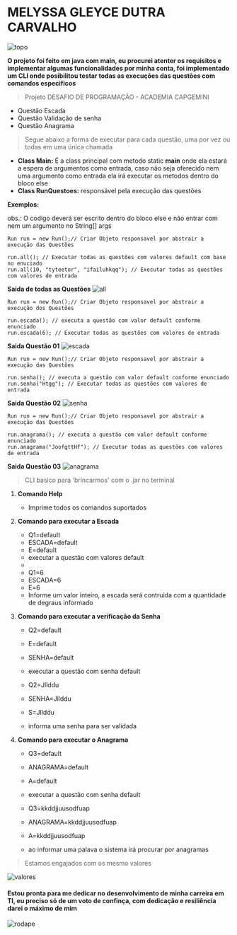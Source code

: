 # MELYSSA GLEYCE DUTRA CARVALHO
![topo](https://user-images.githubusercontent.com/98764113/154860467-01b602a3-a1d0-4f53-93a0-b96f3521b686.png)




**O projeto foi feito em java com main, eu procurei atenter os requisitos e implementar algumas funcionalidades por minha conta, foi implementado um CLI onde posibilitou testar todas as execuções das questões com comandos especificos**

> Projeto DESAFIO DE PROGRAMAÇÃO - ACADEMIA CAPGEMINI
* Questão Escada
* Questão Validação de senha
* Questão Anagrama

> Segue abaixo a forma de executar para cada questão, uma por vez ou todas em uma única chamada

* **Class Main:** É a class principal com metodo static **main** onde ela estará a espera de argumentos como entrada, caso não seja oferecido nem uma argumento como entrada ela irá executar os metodos dentro do bloco else
* **Class RunQuestoes:** responsável pela execução das questões

**Exemplos:**
<p>obs.: O codigo deverá ser escrito dentro do bloco else e não entrar com nem um argumento no String[] args</p>

```
Run run = new Run();// Criar Objeto responsavel por abstrair a execução das Questões

run.all(); // Executar todas as questões com valores default com base no enuciado
run.all(10, "tyteetor", "ifailuhkqq"); // Executar todas as questões com valores de entrada
```
**Saida de todas as Questões**
![all](https://user-images.githubusercontent.com/98764113/154860587-0f1d6fba-81ca-4443-a9b1-085c189b248f.png)


```
Run run = new Run();// Criar Objeto responsavel por abstrair a execução dos Questões

run.escada(); // executa a questão com valor default conforme enunciado
run.escada(6); // Executar todas as questões com valores de entrada

```
**Saida Questão 01**
![escada](https://user-images.githubusercontent.com/98764113/154860508-ea7b3954-a5e2-4fb8-9d30-70481eedc104.png)



```
Run run = new Run();// Criar Objeto responsavel por abstrair a execução das Questões

run.senha(); // executa a questão com valor default conforme enunciado
run.senha("Htgg"); // Executar todas as questões com valores de entrada

```
**Saida Questão 02**
![senha](https://user-images.githubusercontent.com/98764113/154860539-967d47f4-4c91-4d20-8976-2b54fae26e54.png)



```
Run run = new Run();// Criar Objeto responsavel por abstrair a execução das Questões

run.anagrama(); // executa a questão com valor default conforme enunciado
run.anagrama("JoofgttHf"); // Executar todas as questões com valores de entrada

```  
**Saida Questão 03**
![anagrama](https://user-images.githubusercontent.com/98764113/154860553-17814a9c-08d0-46ea-a5f1-da32e9cc4a11.png)

> CLI basico para 'brincarmos' com o .jar no terminal

1. <strong>Comando Help</strong>
    * Imprime todos os comandos suportados

2. <strong>Comando para executar a Escada</strong>
    * Q1=default
    * ESCADA=default
    * E=default
    * executar a questão com valores default
    *
    * Q1=6
    * ESCADA=6
    * E=6
    * Informe um valor inteiro, a escada será contruida com a quantidade de degraus informado

3. <strong>Comando para executar a verificação da Senha</strong>
    * Q2=default
    * E=default
    * SENHA=default
    * executar a questão com senha default

    * Q2=Jllddu
    * SENHA=Jllddu
    * S=Jllddu
    * informa uma senha para ser validada

4. <strong>Comando para executar o Anagrama</strong>
    * Q3=default
    * ANAGRAMA=default
    * A=default
    * executar a questão com senha default

    * Q3=kkddjjuusodfuap
    * ANAGRAMA=kkddjjuusodfuap
    * A=kkddjjuusodfuap
    * ao informar uma palava o sistema irá procurar por anagramas
    
> Estamos engajados com os mesmo valores
>
![valores](https://user-images.githubusercontent.com/98764113/154861210-590bb1e8-57c7-47fc-8d1a-6d1cad78640e.png)

#### Estou pronta para me dedicar no desenvolvimento de minha carreira em TI, eu preciso só de um voto de confinça, com dedicação e resiliência darei o máximo de mim
![rodape](https://user-images.githubusercontent.com/98764113/154861230-95cdb272-57dd-48c1-8b17-8d17570ad573.png)
